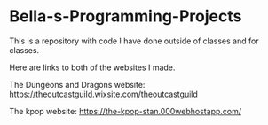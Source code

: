 # Bella-s-Programming-Projects
This is a repository with code I have done outside of classes and for classes.

Here are links to both of the websites I made.

The Dungeons and Dragons website: https://theoutcastguild.wixsite.com/theoutcastguild

The kpop website: https://the-kpop-stan.000webhostapp.com/
